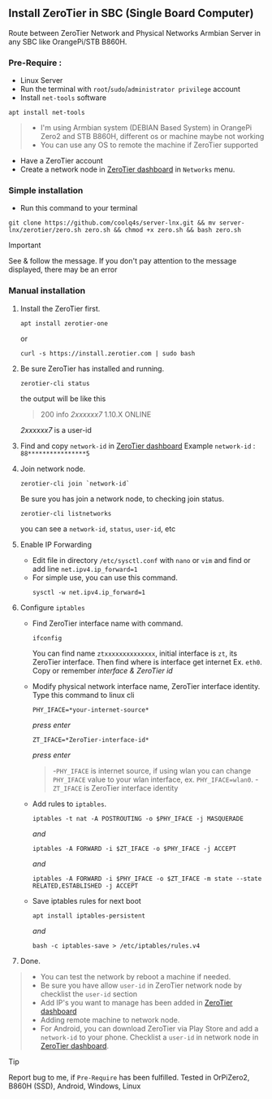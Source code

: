 ## Install ZeroTier in SBC (Single Board Computer)

Route between ZeroTier Network and Physical Networks Armbian Server in any SBC like OrangePi/STB B860H.

### Pre-Require :
- Linux Server
- Run the terminal with `root`/`sudo`/`administrator privilege` account 
- Install `net-tools` software
```
apt install net-tools
```
> - I'm using Armbian system (DEBIAN Based System) in OrangePi Zero2 and STB B860H, different os or machine maybe not working
> - You can use any OS to remote the machine if ZeroTier supported
- Have a ZeroTier account
- Create a network node in [ZeroTier dashboard](https://my.zerotier.com/) in `Networks` menu.
### Simple installation
- Run this command to your terminal
```
git clone https://github.com/coolq4s/server-lnx.git && mv server-lnx/zerotier/zero.sh zero.sh && chmod +x zero.sh && bash zero.sh
```
> [!IMPORTANT]
> See & follow the message. If you don't pay attention to the message displayed, there may be an error

### Manual installation

1. Install the ZeroTier first.
   ```
   apt install zerotier-one
   ```
   or
   ```
   curl -s https://install.zerotier.com | sudo bash
   ```
2. Be sure ZeroTier has installed and running.
   ```
   zerotier-cli status
   ```
   the output will be like this
   > 200 info *2xxxxxx7* 1.10.X ONLINE

   *2xxxxxx7* is a user-id
3. Find and copy `network-id` in [ZeroTier dashboard](https://my.zerotier.com/)
   Example `network-id` : `88****************5`
4. Join network node.
   ```
   zerotier-cli join `network-id`
   ```
   Be sure you has join a network node, to checking join status.
   ```
   zerotier-cli listnetworks
   ```
   you can see a `network-id`, `status`, `user-id`, etc

5. Enable IP Forwarding
   - Edit file in directory `/etc/sysctl.conf` with `nano` or `vim` and find or add line `net.ipv4.ip_forward=1`
   - For simple use, you can use this command.
     ```
     sysctl -w net.ipv4.ip_forward=1
     ```

6. Configure `iptables`
   - Find ZeroTier interface name with command.
     ```
     ifconfig
     ```
     You can find name `ztxxxxxxxxxxxxxx`, initial interface is `zt`, its ZeroTier interface. Then find where is interface get internet Ex. `eth0`. Copy or remember _interface & ZeroTier id_
   - Modify physical network interface name, ZeroTier interface identity. Type this command to linux cli
     ```
     PHY_IFACE=*your-internet-source*
     ```
     _press enter_
     ```
     ZT_IFACE=*ZeroTier-interface-id*
     ```
     _press enter_
     
     > -`PHY_IFACE` is internet source, if using wlan you can change `PHY_IFACE` value to your wlan interface, ex. `PHY_IFACE=wlan0`.
     > -`ZT_IFACE` is ZeroTier interface identity
   - Add rules to `iptables`.
     ```
     iptables -t nat -A POSTROUTING -o $PHY_IFACE -j MASQUERADE
     ```
     _and_
     ```
     iptables -A FORWARD -i $ZT_IFACE -o $PHY_IFACE -j ACCEPT
     ```
     _and_
     ```
     iptables -A FORWARD -i $PHY_IFACE -o $ZT_IFACE -m state --state RELATED,ESTABLISHED -j ACCEPT
     ```

   - Save iptables rules for next boot
     ```
     apt install iptables-persistent
     ```
     _and_
     ```
     bash -c iptables-save > /etc/iptables/rules.v4
     ```
7. Done.


> - You can test the network by reboot a machine if needed.
> - Be sure you have allow `user-id` in ZeroTier network node by checklist the `user-id` section
> - Add IP's you want to manage has been added in [ZeroTier dashboard](https://my.zerotier.com/)
> - Adding remote machine to network node.
> - For Android, you can download ZeroTier via Play Store and add a `network-id` to your phone. Checklist a `user-id` in network node in [ZeroTier dashboard](https://my.zerotier.com/).


> [!TIP]
> Report bug to me, if `Pre-Require` has been fulfilled.
> Tested in OrPiZero2, B860H (SSD), Android, Windows, Linux
